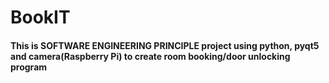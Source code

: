# BookIT
<h4>This is SOFTWARE ENGINEERING PRINCIPLE project using python, pyqt5 and camera(Raspberry Pi) to create room booking/door unlocking program</h4>
